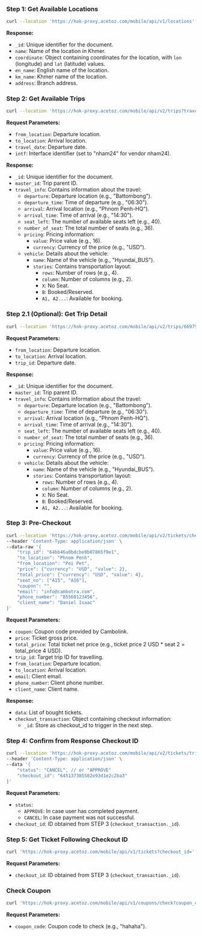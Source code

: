 ### Step 1: Get Available Locations
```sh
curl --location 'https://hok-proxy.acetoz.com/mobile/api/v1/locations'
```
**Response:**
- `_id`: Unique identifier for the document.
- `name`: Name of the location in Khmer.
- `coordinate`: Object containing coordinates for the location, with `lon` (longitude) and `lat` (latitude) values.
- `en_name`: English name of the location.
- `km_name`: Khmer name of the location.
- `address`: Branch address.

### Step 2: Get Available Trips
```sh
curl --location 'https://hok-proxy.acetoz.com/mobile/api/v2/trips?travel_date=2024-8-23&to_location=Phnom%20Penh&from_location=Poi%20Pet&intf=nham24'
```
**Request Parameters:**
- `from_location`: Departure location.
- `to_location`: Arrival location.
- `travel_date`: Departure date.
- `intf`: Interface identifier (set to "nham24" for vendor nham24).

**Response:**
- `_id`: Unique identifier for the document.
- `master_id`: Trip parent ID.
- `travel_info`: Contains information about the travel:
  - `departure`: Departure location (e.g., "Battombong").
  - `departure_time`: Time of departure (e.g., "06:30").
  - `arrival`: Arrival location (e.g., "Phnom Penh-HQ").
  - `arrival_time`: Time of arrival (e.g., "14:30").
  - `seat_left`: The number of available seats left (e.g., 40).
  - `number_of_seat`: The total number of seats (e.g., 36).
  - `pricing`: Pricing information:
    - `value`: Price value (e.g., 16).
    - `currency`: Currency of the price (e.g., "USD").
  - `vehicle`: Details about the vehicle:
    - `name`: Name of the vehicle (e.g., "Hyundai_BUS").
    - `stories`: Contains transportation layout:
      - `rows`: Number of rows (e.g., 4).
      - `column`: Number of columns (e.g., 2).
      - `X`: No Seat.
      - `B`: Booked/Reserved.
      - `A1, A2...`: Available for booking.

### Step 2.1 (Optional): Get Trip Detail
```sh
curl --location 'https://hok-proxy.acetoz.com/mobile/api/v2/trips/66975e901bbcb152fd71e2bf?from_location=Phnom%20Penh&to_location=Poi%20Pet'
```
**Request Parameters:**
- `from_location`: Departure location.
- `to_location`: Arrival location.
- `trip_id`: Departure date.

**Response:**
- `_id`: Unique identifier for the document.
- `master_id`: Trip parent ID.
- `travel_info`: Contains information about the travel:
  - `departure`: Departure location (e.g., "Battombong").
  - `departure_time`: Time of departure (e.g., "06:30").
  - `arrival`: Arrival location (e.g., "Phnom Penh-HQ").
  - `arrival_time`: Time of arrival (e.g., "14:30").
  - `seat_left`: The number of available seats left (e.g., 40).
  - `number_of_seat`: The total number of seats (e.g., 36).
  - `pricing`: Pricing information:
    - `value`: Price value (e.g., 16).
    - `currency`: Currency of the price (e.g., "USD").
  - `vehicle`: Details about the vehicle:
    - `name`: Name of the vehicle (e.g., "Hyundai_BUS").
    - `stories`: Contains transportation layout:
      - `rows`: Number of rows (e.g., 4).
      - `column`: Number of columns (e.g., 2).
      - `X`: No Seat.
      - `B`: Booked/Reserved.
      - `A1, A2...`: Available for booking.

### Step 3: Pre-Checkout
```sh
curl --location 'https://hok-proxy.acetoz.com/mobile/api/v2/tickets/checkout' \
--header 'Content-Type: application/json' \
--data-raw '{
    "trip_id": "64bb46a0bdcbe9b07865f9e1",
    "to_location": "Phnom Penh",
    "from_location": "Poi Pet",
    "price": {"currency": "USD", "value": 2},
    "total_price": {"currency": "USD", "value": 4},
    "seat_no": ["A15", "A16"],
    "coupon": "",
    "email": "info@cambotra.com",
    "phone_number": "85560123456",
    "client_name": "Daniel Isaac"
}'
```
**Request Parameters:**
- `coupon`: Coupon code provided by Cambolink.
- `price`: Ticket gross price.
- `total_price`: Total ticket net price (e.g., ticket price 2 USD * seat 2 = total_price 4 USD).
- `trip_id`: Target trip ID for travelling.
- `from_location`: Departure location.
- `to_location`: Arrival location.
- `email`: Client email.
- `phone_number`: Client phone number.
- `client_name`: Client name.

**Response:**
- `data`: List of bought tickets.
- `checkout_transaction`: Object containing checkout information:
  - `_id`: Store as checkout_id to trigger in the next step.

### Step 4: Confirm from Response Checkout ID
```sh
curl --location 'https://hok-proxy.acetoz.com/mobile/api/v2/tickets/trigger' \
--header 'Content-Type: application/json' \
--data '{
    "status": "CANCEL", // or "APPROVE"
    "checkout_id": "645137385582e93d1e2c2ba3"
}'
```
**Request Parameters:**
- `status`: 
  - `APPROVE`: In case user has completed payment.
  - `CANCEL`: In case payment was not successful.
- `checkout_id`: ID obtained from STEP 3 (`checkout_transaction._id`).

### Step 5: Get Ticket Following Checkout ID
```sh
curl 'https://hok-proxy.acetoz.com/mobile/api/v1/tickets?checkout_id='
```
**Request Parameters:**
- `checkout_id`: ID obtained from STEP 3 (`checkout_transaction._id`).

### Check Coupon
```sh
curl 'https://hok-proxy.acetoz.com/mobile/api/v1/coupons/check?coupon_code=hahaha'
```
**Request Parameters:**
- `coupon_code`: Coupon code to check (e.g., "hahaha").

